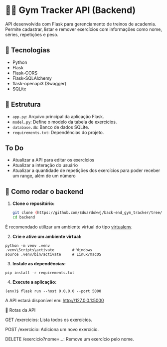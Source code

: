 # 🏋️‍♂️ Gym Tracker API (Backend)

API desenvolvida com Flask para gerenciamento de treinos de academia. Permite cadastrar, listar e remover exercícios com informações como nome, séries, repetições e peso.

## 🚀 Tecnologias

- Python
- Flask
- Flask-CORS
- Flask-SQLAlchemy
- flask-openapi3 (Swagger)
- SQLite

## 📂 Estrutura

- `app.py`: Arquivo principal da aplicação Flask.
- `model.py`: Define o modelo da tabela de exercícios.
- `database.db`: Banco de dados SQLite.
- `requirements.txt`: Dependências do projeto.

## To Do

- Atualizar a API para editar os exercícios
- Atualizar a interação do usuário 
- Atualizar a quantidade de repetições dos exercícios para poder receber um range, além de um número

## 🔧 Como rodar o backend

1. **Clone o repositório:**
   ```bash
   git clone (https://github.com/Eduardokwj/back-end_gym_tracker/tree/main/meu_app_api%20(backend))
   cd backend

É recomendado utilizar um ambiente virtual do tipo [virtualenv](https://virtualenv.pypa.io/en/latest/installation.html).

2. **Crie e ative um ambiente virtual:**

```
python -m venv .venv
.venv\Scripts\activate        # Windows
source .venv/bin/activate     # Linux/macOS
```

3. **Instale as dependências:**
```
pip install -r requirements.txt
```

4. **Execute a aplicação:**

```
(env)$ flask run --host 0.0.0.0 --port 5000
```

A API estará disponível em: http://127.0.0.1:5000

📌 Rotas da API

GET /exercicios: Lista todos os exercícios.

POST /exercicio: Adiciona um novo exercício.

DELETE /exercicio?nome=...: Remove um exercício pelo nome.
